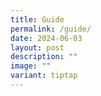 ```yaml
---
title: Guide
permalink: /guide/
date: 2024-06-03
layout: post
description: ""
image: ""
variant: tiptap
---
```

